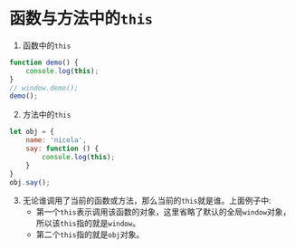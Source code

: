 # 函数与方法中的`this`

1. 函数中的`this`

```javascript
function demo() {
    console.log(this);
}
// window.demo();
demo();
```

2. 方法中的`this`

```javascript
let obj = {
    name: 'nicola',
    say: function () {
        console.log(this);
    }
}
obj.say();
```

3. 无论谁调用了当前的函数或方法，那么当前的`this`就是谁。上面例子中:
    - 第一个`this`表示调用该函数的对象，这里省略了默认的全局`window`对象，所以该`this`指的就是`window`。
    - 第二个`this`指的就是`obj`对象。
    
